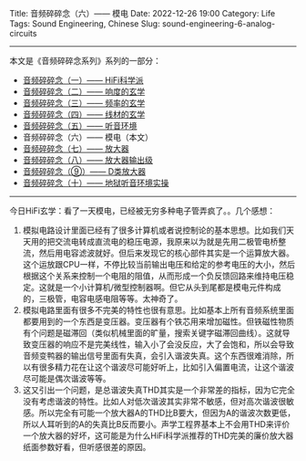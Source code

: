 Title: 音频碎碎念（六）—— 模电
Date: 2022-12-26 19:00
Category: Life
Tags: Sound Engineering, Chinese
Slug: sound-engineering-6-analog-circuits


---

本文是《音频碎碎念系列》系列的一部分：

* [音频碎碎念（一）—— HiFi科学派](/audio-1.html)
* [音频碎碎念（二）—— 响度的玄学](/audio-2.html)
* [音频碎碎念（三）—— 频率的玄学](/audio-3.html)
* [音频碎碎念（四）—— 线材的玄学](/audio-4.html)
* [音频碎碎念（五）—— 听音环境](/audio-5.html)
* 音频碎碎念（六）—— 模电（本文）
* [音频碎碎念（七）—— 放大器](/audio-7.html)
* [音频碎碎念（八）—— 放大器输出级](/audio-8.html)
* [音频碎碎念（⑨）—— D类放大器](/audio-9.html)
* [音频碎碎念（十）—— 地狱听音环境实操](/audio-10.html)

---

今日HiFi玄学：看了一天模电，已经被无穷多种电子管弄疯了。。几个感想：

1. 模拟电路设计里面已经有了很多计算机或者说控制论的基本思想。比如我们天天用的把交流电转成直流电的稳压电源，我原来以为就是先用二极管电桥整流，然后用电容滤波就好。但后来发现它的核心部件其实是一个运算放大器。这个运放跟CPU一样，不停比较当前输出电压和给定的参考电压的大小，然后根据这个关系来控制一个电阻的阻值，从而形成一个负反馈回路来维持电压稳定。这就是一个小计算机/微型控制器啊。但它从头到尾都是模电元件构成的，三极管，电容电感电阻等等。太神奇了。
2. 模拟电路里面有很多不完美的特性也很有意思。比如基本上所有音频系统里面都要用到的一个东西是变压器。变压器有个铁芯用来增加磁性。但铁磁性物质有个问题是磁滞回（类似机械里面的旷量，搜索关键字磁滞回曲线）。这就导致变压器的响应不是完美线性，输入小了会没反应，大了会饱和，所以会导致音频变鸭器的输出信号里面有失真，会引入谐波失真。这个东西很难消除，所以有很多精力花在让这个谐波尽可能好听上，比如引入偏置电流，让这个谐波尽可能是偶次谐波等等。
3. 这又引出一个问题，是总谐波失真THD其实是一个非常差的指标，因为它完全没有考虑谐波的特性。比如人对低次谐波其实非常不敏感，但对高次谐波很敏感。所以完全有可能一个放大器A的THD比B要大，但因为A的谐波次数更低，所以人耳听到的A的失真比B反而要小。声学工程界基本上不会用THD来评价一个放大器的好坏，这可能是为什么HiFi科学派推荐的THD完美的廉价放大器纸面参数好看，但听感很差的原因。
